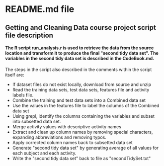 # README.md file 

## Getting and Cleaning Data course project script file description

#### The R script run_analysis.r is used to retrieve the data from the source location and transform it to produce the final "second tidy data set". The variables in the second tidy data set is described in the CodeBook.md. 

The steps in the script also described in the comments within the script itself are:
* If dataset files do not exist locally, download from source and unzip
* Read the training data sets, test data sets, features file and activity labels file.
* Combine the training and test data sets into a Combined data set
* Use the values in the features file to label the columns of the Combined data set
* Using grepl, identify the columns containing the variables and subset into subsetted data set.
* Merge activity values with descriptive activity names
* Extract and clean up column names by removing special characters, expanding abbreviations and removing typos.
* Apply corrected column names back to subsetted data set
* Generate "second tidy data set" by generating average of all values for each subject and each activity. 
* Write the "second tidy data set" back to file as "secondTidySet.txt"
